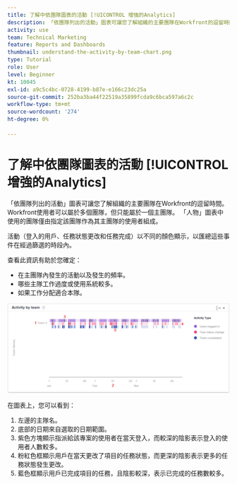 ```yaml
---
title: 了解中依團隊圖表的活動 [!UICONTROL 增強的Analytics]
description: 「依團隊列出的活動」圖表可讓您了解組織的主要團隊在Workfront的逗留時間。
activity: use
team: Technical Marketing
feature: Reports and Dashboards
thumbnail: understand-the-activity-by-team-chart.png
type: Tutorial
role: User
level: Beginner
kt: 10045
exl-id: a9c5c4bc-0728-4199-b87e-e166c23dc25a
source-git-commit: 252ba3ba44f22519a35899fcda9c6bca597a6c2c
workflow-type: tm+mt
source-wordcount: '274'
ht-degree: 0%

---
```


# 了解中依團隊圖表的活動 [!UICONTROL 增強的Analytics]

「依團隊列出的活動」圖表可讓您了解組織的主要團隊在Workfront的逗留時間。 Workfront使用者可以屬於多個團隊，但只能屬於一個主團隊。 「人物」圖表中使用的團隊僅由指定該團隊作為其主團隊的使用者組成。

活動（登入的用戶、任務狀態更改和任務完成）以不同的顏色顯示，以匯總這些事件在經過篩選的時段內。

查看此資訊有助於您確定：

* 在主團隊內發生的活動以及發生的頻率。
* 哪些主隊工作過度或使用系統較多。
* 如果工作分配適合本隊。

![此影像依團隊圖表顯示活動，其中項目符號中所述區域的數字](assets/section-3-1.png)

在圖表上，您可以看到：

1. 左邊的主隊名。
1. 底部的日期來自選取的日期範圍。
1. 紫色方塊顯示指派給該專案的使用者在當天登入，而較深的陰影表示登入的使用者人數較多。
1. 粉紅色框顯示用戶在當天更改了項目的任務狀態，而更深的陰影表示更多的任務狀態發生更改。
1. 藍色框顯示用戶已完成項目的任務，且陰影較深，表示已完成的任務數較多。
